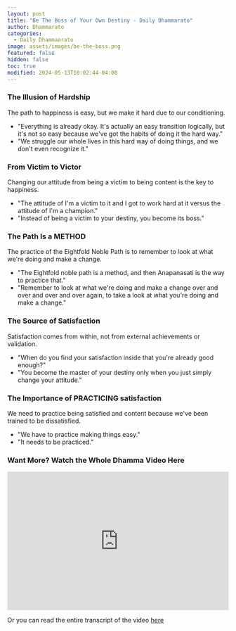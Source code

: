 ```yaml
---
layout: post
title: "Be The Boss of Your Own Destiny - Daily Dhammarato"
author: Dhammarato
categories:
  - Daily Dhammaarato
image: assets/images/be-the-boss.png
featured: false
hidden: false
toc: true
modified: 2024-05-13T10:02:44-04:00
---
```



### The Illusion of Hardship

The path to happiness is easy, but we make it hard due to our conditioning.
   - "Everything is already okay. It's actually an easy transition logically, but it's not so easy because we've got the habits of doing it the hard way."
   - "We struggle our whole lives in this hard way of doing things, and we don't even recognize it."

### From Victim to Victor

Changing our attitude from being a victim to being content is the key to happiness.
   - "The attitude of I'm a victim to it and I got to work hard at it versus the attitude of I'm a champion."
   - "Instead of being a victim to your destiny, you become its boss."

### The Path Is a METHOD

The practice of the Eightfold Noble Path is to remember to look at what we're doing and make a change.
   - "The Eightfold noble path is a method, and then Anapanasati is the way to practice that."
   - "Remember to look at what we're doing and make a change over and over and over and over again, to take a look at what you're doing and make a change."

### The Source of Satisfaction

Satisfaction comes from within, not from external achievements or validation.
   - "When do you find your satisfaction inside that you're already good enough?"
   - "You become the master of your destiny only when you just simply change your attitude."


### The Importance of PRACTICING satisfaction

We need to practice being satisfied and content because we've been trained to be dissatisfied.
   - "We have to practice making things easy."
   - "It needs to be practiced."

### Want More?  Watch the Whole Dhamma Video Here

<p><iframe style="width:100%;" height="315" src="https://www.youtube.com/embed/Y9jOSEBPpcE?rel=0&amp;showinfo=0" frameborder="0" allowfullscreen></iframe></p>

Or you can read the entire transcript of the video [here](https://dhammarato.com/See-the-Flower-and-Smile-US-Sangha-111/)
